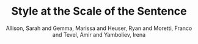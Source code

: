 ---
type: 'article'
pubkey: 'LLP05'
author: 'Allison, Sarah and Gemma, Marissa and Heuser, Ryan and Moretti, Franco and Tevel, Amir and Yamboliev, Irena'
title: '5. Style at the Scale of the Sentence'
publisher: 'Stanford Literary Lab'
url:
year: 2013
project: '19c-british-novels'
pamphlet:
  image: "/assets/images/p05.png"
  pdf: "https://litlab.stanford.edu/LiteraryLabPamphlet5.pdf"
  pubdate: 2013-06-01
  blurb: "… But could the different frequencies of “she” and “you” and “the” really be called “style”? On this, we disagreed. Some of us claimed that, though all styles do indeed entail linguistic choices, not all linguistic choices are however enough to speak of a style; others countered this argument by stating that, once an author or a genre opts for a certain linguistic choice, this is really all we need for our analysis, as a style follows necessarily from this fundamental level. This was the genuinely reductionist position – style as nothing but its components – and the more logically consistent one; the other position admitted that it couldn’t specify the exact difference, or the precise moment when a “linguistic choice” turned into a “style”, but it insisted nonetheless that reducing style to a strictly functional dimension missed the very point of the concept, which lay in its capacity to hint, however hazily, at something that went beyond functionality. Our job should consist in removing the haze, not in disregarding the hint."
---